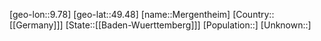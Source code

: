 ﻿---
location: [49.48,9.78]
type: City
tags:
- geo/City


SpocWebEntityId: 32421
isDeleted: false
confidential: public

---
[geo-lon::9.78]
[geo-lat::49.48]
[name::Mergentheim]
[Country::[[Germany]]]
[State::[[Baden-Wuerttemberg]]]
[Population::]
[Unknown::]

